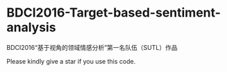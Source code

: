 # BDCI2016-Target-based-sentiment-analysis
BDCI2016“基于视角的领域情感分析”第一名队伍（SUTL）作品

Please kindly give a star if you use this code.
